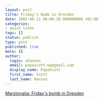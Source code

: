 ```yaml
---
layout: post
title: Friday's bomb in Dresden
date: 2003-06-11 06:06:28.000000000 +02:00
categories:
- quick links
tags: []
status: publish
type: post
published: true
meta: {}
author:
  login: shanson
  email: papascott-wp@gmail.com
  display_name: PapaScott
  first_name: Scott
  last_name: Hanson
---
```

<p><a title="Terrorists left this suitcase?" href="http://marston.blogspot.com/2003_06_08_marston_archive.html#200410082">Marstonalia: Friday's bomb in Dresden</a></p>
